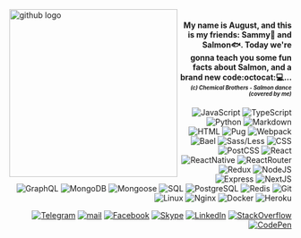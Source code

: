 <img align="left" height="300px" alt="github logo" title="asshole :3" src="https://currentkids.in/wp-content/uploads/2018/02/gif-animation.gif" />

<span markdown="1" align="right">

#### My name is August, and this is my friends: Sammy:tropical_fish: and Salmon:fish:. Today we're gonna teach you some fun facts about Salmon, and a brand new code:octocat::computer:... *<sub><sup>(c) Chemical Brothers - Salmon dance (covered by me)*</sup></sub>

![JavaScript](https://img.shields.io/badge/-JavaScript-000?&logo=JavaScript) ![TypeScript](https://img.shields.io/badge/-TypeScript-000?&logo=TypeScript&logoColor=007ACC) ![Python](https://img.shields.io/badge/-Python-000?&logo=python) ![Markdown](https://img.shields.io/badge/-Markdown-000?&logo=markdown) ![HTML](https://img.shields.io/badge/-HTML-000?&logo=html5) ![Pug](https://img.shields.io/badge/-Pug/Jade-000?&logo=html5) ![Webpack](https://img.shields.io/badge/-Webpack-000?&logo=webpack) ![Bael](https://img.shields.io/badge/-Babel-000?&logo=babel) ![Sass/Less](https://img.shields.io/badge/-Sass/Less-000?&logo=Sass) ![CSS](https://img.shields.io/badge/-CSS-000?&logo=css3) ![PostCSS](https://img.shields.io/badge/-PostCSS-000?&logo=postcss) ![React](https://img.shields.io/badge/-React-000?&logo=react) ![ReactNative](https://img.shields.io/badge/-React_Native-000?&logo=react) ![ReactRouter](https://img.shields.io/badge/-React_Router-000?&logo=react-router) ![Redux](https://img.shields.io/badge/-Redux-000?&logo=redux) ![NodeJS](https://img.shields.io/badge/-NodeJS-000?&logo=Node.js) ![Express](https://img.shields.io/badge/-Express-000?&logo=Node.js) ![NextJS](https://img.shields.io/badge/-NextJS-000?&logo=Next.js) ![GraphQL](https://img.shields.io/badge/-QraphQL-000?&logo=graphql) ![MongoDB](https://img.shields.io/badge/-MongoDB-000?&logo=mongodb) ![Mongoose](https://img.shields.io/badge/-Mongoose-000?&logo=mongodb) ![SQL](https://img.shields.io/badge/-SQL-000?&logo=MySQL) ![PostgreSQL](https://img.shields.io/badge/-PostgreSQL-000?&logo=postgresql) ![Redis](https://img.shields.io/badge/-Redis-000?&logo=redis) ![Git](https://img.shields.io/badge/-Git-000?&logo=git) ![Linux](https://img.shields.io/badge/-unix-000?&logo=linux) ![Nginx](https://img.shields.io/badge/-Nginx-000?&logo=nginx) ![Docker](https://img.shields.io/badge/-Docker-000?&logo=docker) ![Heroku](https://img.shields.io/badge/-Heroku-000?&logo=heroku)

[![Telegram](https://img.shields.io/badge/-telegram-000?&logo=telegram)](http://t.me/bringmetheaugust) [![mail](https://img.shields.io/badge/-mail-000?&logo=gmail)](mailto:bringmetheaugust@gmail.com) [![Facebook](https://img.shields.io/badge/-Facebook-000?&logo=facebook)](http://facebook.com/bringmetheaugust) [![Skype](https://img.shields.io/badge/-Skype-000?&logo=skype)](skype:paipo0?chat) [![LinkedIn](https://img.shields.io/badge/-LinkedIn-000?&logo=linkedin)](https://www.linkedin.com/in/andrew-slabous-8b46a7199?lipi=urn%3Ali%3Apage%3Ad_flagship3_profile_view_base_contact_details%3BdxlFJDgAR62MnTZgOOcWzA%3D%3D) [![StackOverflow](https://img.shields.io/badge/-StackOverflow-000?&logo=stackoverflow)](https://ru.stackoverflow.com/users/310984/%d0%90%d0%b2%d0%b3%d1%83%d1%81%d1%82) [![CodePen](https://img.shields.io/badge/-CodePen-000?&logo=codepen)](https://codepen.io/august_august)

</span>
